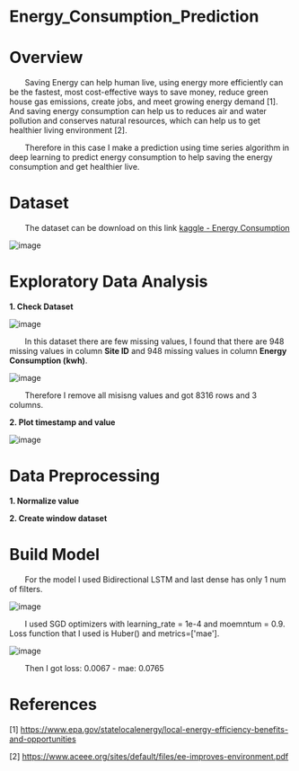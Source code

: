 # Energy_Consumption_Prediction

# Overview

&nbsp;&nbsp;&nbsp;&nbsp;&nbsp;&nbsp; Saving Energy can help human live, using energy more efficiently can be the fastest, most cost-effective ways to save money, reduce green house gas emissions, create jobs, and meet growing energy demand [1]. And saving energy consumption can help us to reduces air and water pollution and conserves natural resources, which can help us to get healthier living environment [2]. 

&nbsp;&nbsp;&nbsp;&nbsp;&nbsp;&nbsp; Therefore in this case I make a prediction using time series algorithm in deep learning to predict energy consumption to help saving the energy consumption and get healthier live.

# Dataset

&nbsp;&nbsp;&nbsp;&nbsp;&nbsp;&nbsp; The dataset can be download on this link [kaggle - Energy Consumption](https://www.kaggle.com/code/ranja7/energy-consumption-forecast-baseline-models/data)

![image](https://user-images.githubusercontent.com/91602612/200095686-e1d9c7eb-2493-43ff-aebc-9c74205bf90c.png)

# Exploratory Data Analysis

**1. Check Dataset**

![image](https://user-images.githubusercontent.com/91602612/200095771-37368a64-1786-4d73-9916-284c11db0999.png)

&nbsp;&nbsp;&nbsp;&nbsp;&nbsp;&nbsp; In this dataset there are few missing values, I found that there are 948 missing values in column **Site ID** and 948 missing values in column **Energy Consumption (kwh)**. 

![image](https://user-images.githubusercontent.com/91602612/200095824-4ab9fc47-51a2-4864-acc5-82860a8f908b.png)

&nbsp;&nbsp;&nbsp;&nbsp;&nbsp;&nbsp; Therefore I remove all misisng values and got 8316 rows and 3 columns.

**2. Plot timestamp and value**

![image](https://user-images.githubusercontent.com/91602612/200096721-a9482293-aff6-4b40-b795-54117653374c.png)

# Data Preprocessing

**1. Normalize value**

**2. Create window dataset**

# Build Model

&nbsp;&nbsp;&nbsp;&nbsp;&nbsp;&nbsp; For the model I used Bidirectional LSTM and last dense has only 1 num of filters. 

![image](https://user-images.githubusercontent.com/91602612/200099509-47cdce69-42ec-467d-8a4c-a43b29d6f5b3.png)

&nbsp;&nbsp;&nbsp;&nbsp;&nbsp;&nbsp; I used SGD optimizers with learning_rate = 1e-4 and moemntum = 0.9. Loss function that I used is Huber() and metrics=['mae'].

![image](https://user-images.githubusercontent.com/91602612/200099537-36af0a1c-7de5-47ac-afe1-6da3a97a44c6.png)

&nbsp;&nbsp;&nbsp;&nbsp;&nbsp;&nbsp; Then I got loss: 0.0067 - mae: 0.0765


# References

[1] https://www.epa.gov/statelocalenergy/local-energy-efficiency-benefits-and-opportunities

[2] https://www.aceee.org/sites/default/files/ee-improves-environment.pdf
